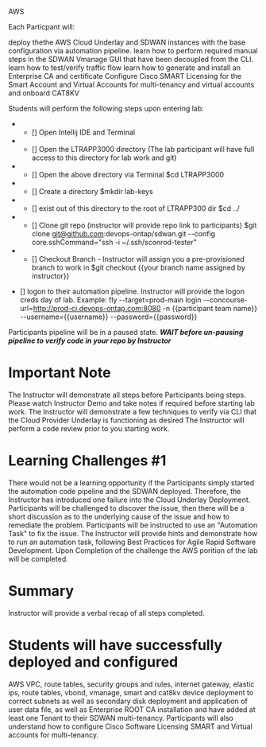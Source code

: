 AWS

Each Particpant will:

deploy thethe AWS Cloud Underlay and SDWAN instances with the base configuration via automation pipeline.
learn how to perform required manual steps in the SDWAN Vmanage GUI that have been decoupled from the CLI.
learn how to test/verify traffic flow 
learn how to generate and install an Enterprise CA and certificate
Configure Cisco SMART Licensing for the Smart Account and Virtual Accounts for multi-tenancy and virtual accounts and onboard CAT8KV



Students will perform the following steps upon entering lab:

- - [] Open Intellij IDE and Terminal
- - [] Open the LTRAPP3000 directory (The lab participant will have full access to this directory for lab work and git)
- - [] Open the above directory via Terminal
$cd LTRAPP3000
- - [] Create a directory
$mkdir lab-keys
- - [] exist out of this directory to the root of LTRAPP300 dir
$cd ../
- - [] Clone git repo (instructor will provide repo link to participants)
$git clone git@github.com:devops-ontap/sdwan.git --config core.sshCommand="ssh -i ~/.ssh/sconrod-tester"
- - [] Checkout Branch - Instructor will assign you a pre-provisioned branch to work in
$git checkout {{your branch name assigned by instructor}}

- [] logon to their automation pipeline.
Instructor will provide the logon creds day of lab.
Example:
fly --target=prod-main login --concourse-url=http://prod-ci.devops-ontap.com:8080 -n {{participant team name}} --username={{username}} --password={{password}}

Participants pipeline will be in a paused state. 
*****WAIT before un-pausing pipeline to verify code in your repo by Instructor*****


Important Note
=============
The Instructor will demonstrate all  steps before Participants being steps. Please watch Instructor Demo and take notes if required before starting lab work.
The Instructor will demonstrate a few techniques to verify via CLI that the Cloud Provider Underlay is functioning as desired
The Instructor will perform a code review prior to you starting work.

Learning Challenges #1
=======================
There would not be a learning opportunity if the Participants simply started the automation code pipeline and the SDWAN deployed. 
Therefore, the Instructor has introduced one failure into the Cloud Underlay Deployment. 
Participants will be challenged to discover the issue, then there will be a short discussion as to the underlying cause of the issue and how to remediate the problem.
Participants will be instructed to use an "Automation Task" to fix the issue.
The Instructor will provide hints and demonstrate how to run an automation task, following Best Practices for Agile Rapid Software Development.
Upon Completion of the challenge the AWS porition of the lab will be completed.

Summary 
======
Instructor will provide a verbal recap of all steps completed.

Students will have successfully deployed and configured
=====

AWS VPC, route tables, security groups and rules, internet gateway, elastic ips, route tables, vbond, vmanage, smart and cat8kv device deployment to correct
subnets as well as secondary disk deployment and application of user data file, as well as Enterprise ROOT CA installation and have added at least one Tenant to their 
SDWAN multi-tenancy. Participants will also understand how to configure Cisco Software Licensing SMART and Virtual accounts for multi-tenancy.





